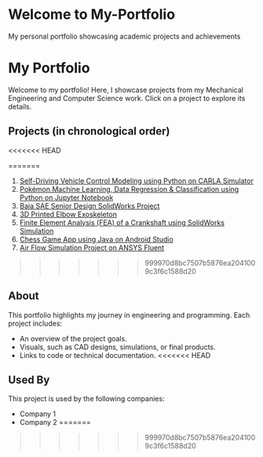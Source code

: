 # Welcome to My-Portfolio
My personal portfolio showcasing academic projects and achievements

# My Portfolio

Welcome to my portfolio! Here, I showcase projects from my Mechanical Engineering and Computer Science work. Click on a project to explore its details.

## Projects (in chronological order)

<<<<<<< HEAD

=======
1. [Self-Driving Vehicle Control Modeling using Python on CARLA Simulator](https://github.com/YusufWong/My-Portfolio/tree/main/Projects/SelfDrivingVehicle-Project)
2. [Pokémon Machine Learning, Data Regression & Classification using Python on Jupyter Notebook](https://github.com/YusufWong/My-Portfolio/tree/main/Projects/PokemonMachineLearning-Project)
3. [Baja SAE Senior Design SolidWorks Project](https://github.com/YusufWong/My-Portfolio/tree/main/Projects/PokemonMachineLearning-Project)	
4. [3D Printed Elbow Exoskeleton](https://github.com/YusufWong/My-Portfolio/tree/main/Projects/ElbowExoskeleton-Project)
5. [Finite Element Analysis (FEA) of a Crankshaft using SolidWorks Simulation](https://github.com/YusufWong/My-Portfolio/tree/main/Projects/CrankShaftFEA-Project)
6. [Chess Game App using Java on Android Studio](https://github.com/YusufWong/My-Portfolio/tree/main/Projects/ChessGameApp-Project)
7. [Air Flow Simulation Project on ANSYS Fluent](https://github.com/YusufWong/My-Portfolio/tree/main/Projects/AirFlowSimulation-Project)
>>>>>>> 999970d8bc7507b5876ea2041009c3f6c1588d20

## About

This portfolio highlights my journey in engineering and programming. Each project includes:
- An overview of the project goals.
- Visuals, such as CAD designs, simulations, or final products.
- Links to code or technical documentation.
<<<<<<< HEAD




## Used By

This project is used by the following companies:

- Company 1
- Company 2
=======
>>>>>>> 999970d8bc7507b5876ea2041009c3f6c1588d20

